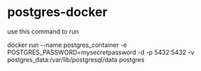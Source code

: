 # postgres-docker



use this command to run

docker run --name postgres_container -e POSTGRES_PASSWORD=mysecretpassword -d -p 5432:5432 -v postgres_data:/var/lib/postgresql/data postgres
